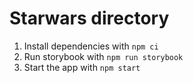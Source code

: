 # Starwars directory

1. Install dependencies with ``npm ci``
2. Run storybook with ``npm run storybook``
3. Start the app with ``npm start``

